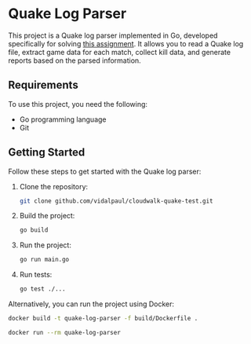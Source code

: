 # Quake Log Parser

This project is a Quake log parser implemented in Go, developed specifically for solving [this assignment](https://gist.github.com/cloudwalk-tests/704a555a0fe475ae0284ad9088e203f1). It allows you to read a Quake log file, extract game data for each match, collect kill data, and generate reports based on the parsed information.

## Requirements

To use this project, you need the following:

- Go programming language
- Git

## Getting Started

Follow these steps to get started with the Quake log parser:

1. Clone the repository:

   ```bash
   git clone github.com/vidalpaul/cloudwalk-quake-test.git
   ```

2. Build the project:

   ```bash
   go build
   ```

3. Run the project:

   ```bash
   go run main.go
   ```

4. Run tests:

   ```bash
   go test ./...
   ```

Alternatively, you can run the project using Docker:

```bash
docker build -t quake-log-parser -f build/Dockerfile .

docker run --rm quake-log-parser
```
